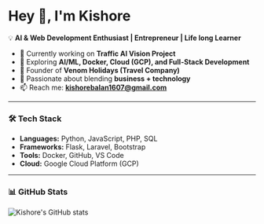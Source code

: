 # Hey 👋, I'm Kishore  

💡 **AI & Web Development Enthusiast | Entrepreneur | Life long Learner**  

- 🔭 Currently working on **Traffic AI Vision Project**  
- 🌱 Exploring **AI/ML, Docker, Cloud (GCP), and Full-Stack Development**  
- 💼 Founder of **Venom Holidays (Travel Company)**  
- 🎯 Passionate about blending **business + technology**  
- 📫 Reach me: **kishorebalan1607@gmail.com**  

---

### 🛠️ Tech Stack
- **Languages:** Python, JavaScript, PHP, SQL  
- **Frameworks:** Flask, Laravel, Bootstrap  
- **Tools:** Docker, GitHub, VS Code  
- **Cloud:** Google Cloud Platform (GCP)  

---

### 📊 GitHub Stats
![Kishore's GitHub stats](https://github-readme-stats.vercel.app/api?username=kishoreBlackbird&show_icons=true&theme=radical)
